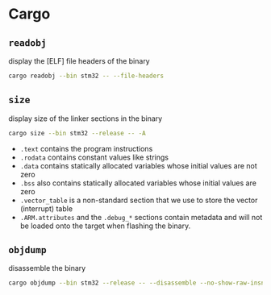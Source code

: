 # Cargo

## `readobj`

display the [ELF] file headers of the binary

```bash
cargo readobj --bin stm32 -- --file-headers
```

## `size`

display size of the linker sections in the binary

```bash
cargo size --bin stm32 --release -- -A
```

- `.text` contains the program instructions
- `.rodata` contains constant values like strings
- `.data` contains statically allocated variables whose initial values are not zero
- `.bss` also contains statically allocated variables whose initial values are zero
- `.vector_table` is a non-standard section that we use to store the vector (interrupt) table
- `.ARM.attributes` and the `.debug_*` sections contain metadata and will not be loaded onto the target when flashing the binary.

## `objdump`

disassemble the binary

```bash
cargo objdump --bin stm32 --release -- --disassemble --no-show-raw-insn --print-imm-hex
```
